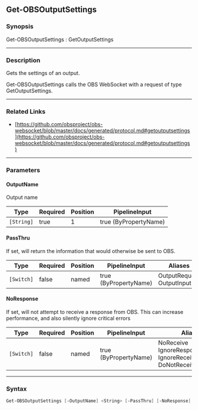 Get-OBSOutputSettings
---------------------

### Synopsis
Get-OBSOutputSettings : GetOutputSettings

---

### Description

Gets the settings of an output.

Get-OBSOutputSettings calls the OBS WebSocket with a request of type GetOutputSettings.

---

### Related Links
* [https://github.com/obsproject/obs-websocket/blob/master/docs/generated/protocol.md#getoutputsettings](https://github.com/obsproject/obs-websocket/blob/master/docs/generated/protocol.md#getoutputsettings)

---

### Parameters
#### **OutputName**
Output name

|Type      |Required|Position|PipelineInput        |
|----------|--------|--------|---------------------|
|`[String]`|true    |1       |true (ByPropertyName)|

#### **PassThru**
If set, will return the information that would otherwise be sent to OBS.

|Type      |Required|Position|PipelineInput        |Aliases                      |
|----------|--------|--------|---------------------|-----------------------------|
|`[Switch]`|false   |named   |true (ByPropertyName)|OutputRequest<br/>OutputInput|

#### **NoResponse**
If set, will not attempt to receive a response from OBS.
This can increase performance, and also silently ignore critical errors

|Type      |Required|Position|PipelineInput        |Aliases                                                                |
|----------|--------|--------|---------------------|-----------------------------------------------------------------------|
|`[Switch]`|false   |named   |true (ByPropertyName)|NoReceive<br/>IgnoreResponse<br/>IgnoreReceive<br/>DoNotReceiveResponse|

---

### Syntax
```PowerShell
Get-OBSOutputSettings [-OutputName] <String> [-PassThru] [-NoResponse] [<CommonParameters>]
```
